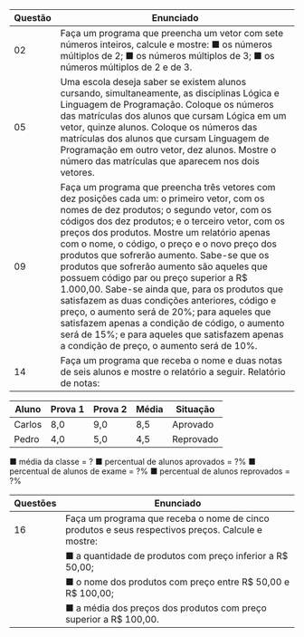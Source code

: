 | Questão | Enunciado |
| ------- | --------- |
|  02  | Faça um programa que preencha um vetor com sete números inteiros, calcule e mostre:  ■ os números múltiplos de 2; ■ os números múltiplos de 3; ■ os números múltiplos de 2 e de 3. |
|  05  | Uma escola deseja saber se existem alunos cursando, simultaneamente, as disciplinas Lógica e Linguagem de Programação. Coloque os números das matrículas dos alunos que cursam Lógica em um vetor, quinze alunos. Coloque os números das matrículas dos alunos que cursam Linguagem de Programação em outro vetor, dez alunos. Mostre o número das matrículas que aparecem nos dois vetores. |
|  09  | Faça um programa que preencha três vetores com dez posições cada um: o primeiro vetor, com os nomes de dez produtos; o segundo vetor, com os códigos dos dez produtos; e o terceiro vetor, com os preços dos produtos. Mostre um relatório apenas com o nome, o código, o preço e o novo preço dos produtos que sofrerão aumento. Sabe-se que os produtos que sofrerão aumento são aqueles que possuem código par ou preço superior a R$ 1.000,00. Sabe-se ainda que, para os produtos que satisfazem as duas condições anteriores, código e preço, o aumento será de 20%; para aqueles que satisfazem apenas a condição de código, o aumento será de 15%; e para aqueles que satisfazem apenas a condição de preço, o aumento será de 10%. |
|  14  | Faça um programa que receba o nome e duas notas de seis alunos e mostre o relatório a seguir. Relatório de notas: |

| Aluno  | Prova 1 | Prova 2 | Média | Situação   |
|--------|---------|---------|-------|------------|
| Carlos | 8,0     | 9,0     | 8,5   | Aprovado   |
| Pedro  | 4,0     | 5,0     | 4,5   | Reprovado  |

■ média da classe = ?
■ percentual de alunos aprovados = ?%
■ percentual de alunos de exame = ?%
■ percentual de alunos reprovados = ?%

| Questões | Enunciado |
|----------|-----------|
| 16  | Faça um programa que receba o nome de cinco produtos e seus respectivos preços. Calcule e mostre: |
|          | ■ a quantidade de produtos com preço inferior a R$ 50,00;                                   |
|          | ■ o nome dos produtos com preço entre R$ 50,00 e R$ 100,00;                                 |
|          | ■ a média dos preços dos produtos com preço superior a R$ 100,00.                           |
